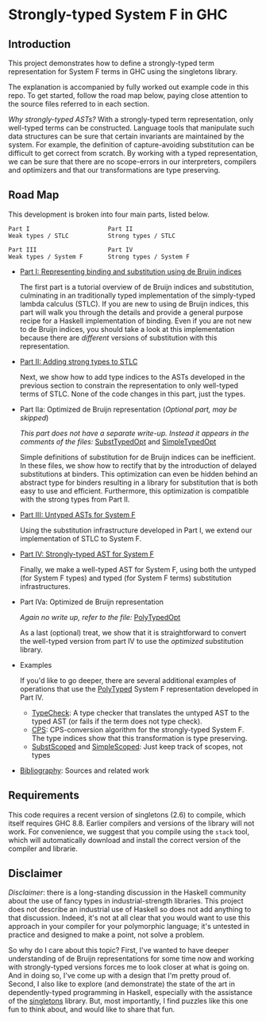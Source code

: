 # Strongly-typed System F in GHC

## Introduction

This project demonstrates how to define a strongly-typed term representation for System F terms in GHC using the singletons library.

The explanation is accompanied by fully worked out example code in this repo. To get started, follow the road map below, paying close attention to the source files referred to in each section.

*Why strongly-typed ASTs?*
With a strongly-typed term representation, only well-typed terms can be constructed. Language tools that manipulate such data structures can be sure that certain invariants are maintained by the system. For example, the definition of capture-avoiding substitution can be difficult to get correct from scratch. By working with a typed representation, we can be sure that there are no scope-errors in our interpreters, compilers and optimizers and that our transformations are type preserving.

## Road Map

This development is broken into four main parts, listed below. 

    Part I                      Part II
    Weak types / STLC           Strong types / STLC          

    Part III                    Part IV
    Weak types / System F       Strong types / System F

- [Part I: Representing binding and substitution using de Bruijn indices](debruijn1.md)

    The first part is a tutorial overview of de Bruijn indices and substitution, culminating in an traditionally typed implementation of the simply-typed lambda  calculus (STLC). If you are new to using de Bruijn indices, this part will walk you through the details and provide a general purpose recipe for a Haskell implementation of binding.  Even if you are not new to de Bruijn indices, you should take a look at this implementation because there are *different* versions of substitution with this representation.

- [Part II: Adding strong types to STLC](debruijn2.md)

    Next, we show how to add type indices to the ASTs developed in the previous section to constrain the representation to only well-typed terms of STLC. None of the code changes in this part, just the types.

- Part IIa: Optimized de Bruijn representation  (*Optional part, may be skipped*)

   *This part does not have a separate write-up. Instead it appears in the comments of the files:* [SubstTypedOpt](src/SubstTypedOpt.hs) and [SimpleTypedOpt](src/SimpleTypedOpt.hs)

   Simple definitions of substitution for de Bruijn indices can be inefficient. In these files, we show how to rectify that by the introduction of delayed substitutions at binders. This optimization can even be hidden behind an abstract type for binders resulting in a library for substitution that is both easy to use and efficient. Furthermore, this optimization is compatible with the strong types from Part II. 

- [Part III: Untyped ASTs for System F](debruijn3.md)
  
  Using the substitution infrastructure developed in Part I, we extend our   implementation of STLC to System F. 

- [Part IV: Strongly-typed AST for System F](debruijn4.md)

  Finally, we make a well-typed AST for System F, using both the untyped (for System F types) and typed (for System F terms) substitution infrastructures.

- Part IVa: Optimized de Bruijn representation

  *Again no write up, refer to the file:* [PolyTypedOpt](src/PolyTypedOpt.hs)
  
  As a last (optional) treat, we show that it is straightforward to convert the well-typed version from part IV to use the *optimized* substitution library.

- Examples
  
  If you'd like to go deeper, there are several additional examples of operations that use the [PolyTyped](src/PolyTyped.hs) System F representation developed in Part IV.

  - [TypeCheck](src/TypeCheck.hs): A type checker that translates the untyped AST to the typed AST (or fails if the term does not type check).
  - [CPS](src/Cps.hs): CPS-conversion algorithm for the strongly-typed System F. The type indices show that this 
  transformation is type preserving. 
  - [SubstScoped](src/SubstScoped.hs) and [SimpleScoped](src/SimpleScoped): Just keep track of scopes, not types

- [Bibliography](bibliography.md): Sources and related work

## Requirements

This code requires a recent version of singletons (2.6) to compile, which itself requires GHC 8.8. Earlier compilers and versions of the library will not work. For convenience, we suggest that you compile using the `stack` tool, which will automatically download and install the correct version of the compiler and librarie.

## Disclaimer

*Disclaimer*: there is a long-standing discussion in the Haskell community about the use of fancy types in industrial-strength libraries. This project does not describe an industrial use of Haskell so does not add anything to that discussion. Indeed, it's not at all clear that you would want to use this approach in your compiler for your polymorphic language; it's untested in practice and designed to make a point, not solve a problem. 

So why do I care about this topic? First, I've wanted to have deeper understanding of de Bruijn representations for some time now and working with strongly-typed versions forces me to look closer at what is going on. And in doing so, I've come up with a design that I'm pretty proud of. Second, I also like to explore (and demonstrate) the state of the art in dependently-typed programming in Haskell, especially with the assistance of the [singletons](https://hackage.haskell.org/package/singletons) library. But, most importantly, I find puzzles like this one fun to think about, and would like to share that fun.
